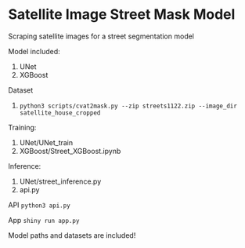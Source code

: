 # Satellite Image Street Mask Model

Scraping satellite images for a street segmentation model

Model included:
1. UNet
2. XGBoost

Dataset
1. `python3 scripts/cvat2mask.py --zip streets1122.zip --image_dir satellite_house_cropped`

Training:
1. UNet/UNet_train
2. XGBoost/Street_XGBoost.ipynb

Inference:
1. UNet/street_inference.py
2. api.py

API
`python3 api.py`

App
`shiny run app.py`

Model paths and datasets are included!